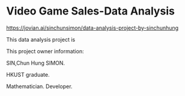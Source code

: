 # Video Game Sales-Data Analysis

https://jovian.ai/sinchunsimon/data-analysis-project-by-sinchunhung

This data analysis project is 





This project owner information: 

SIN,Chun Hung SIMON. 

HKUST graduate.

Mathematician. Developer. 


